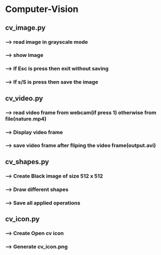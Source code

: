# Computer-Vision


## cv_image.py

### --> read image in grayscale mode
### --> show image
### --> If Esc is press then exit without saving
### --> If s/S is press then save the image




## cv_video.py

### --> read video frame from webcam(if press 1) otherwise from file(nature.mp4)
### --> Display video frame
### --> save video frame after fliping the video frame(output.avi)



## cv_shapes.py

### --> Create Black image of size 512 x 512
### --> Draw different shapes
### --> Save all applied operations



## cv_icon.py

### --> Create Open cv icon
### --> Generate cv_icon.png